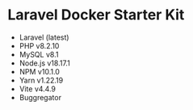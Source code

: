 # Laravel Docker Starter Kit
- Laravel (latest)
- PHP v8.2.10
- MySQL v8.1
- Node.js v18.17.1
- NPM v10.1.0
- Yarn v1.22.19
- Vite v4.4.9
- Buggregator